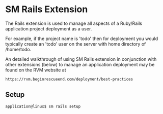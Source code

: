 # SM Rails Extension

The Rails extension is used to manage all aspects of a Ruby/Rails
application project deployment as a user.

For example, if the project name is 'todo' then for deployment
you would typically create an 'todo' user on the server with
home directory of /home/todo.

An detailed walkthrough of using SM Rails extension in conjunction
with other extensions (below) to manage an application deployment may be
found on the RVM website at

    https://rvm.beginrescueend.com/deployment/best-practices

## Setup

    application@linux$ sm rails setup
